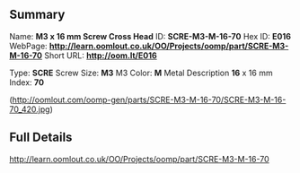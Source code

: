 

 ## Summary
Name: __M3 x 16 mm Screw Cross Head__
ID: __SCRE-M3-M-16-70__
Hex ID: __E016__
WebPage: __http://learn.oomlout.co.uk/OO/Projects/oomp/part/SCRE-M3-M-16-70__
Short URL: __http://oom.lt/E016__

Type: __SCRE__ Screw 
Size: __M3__ M3 
Color: __M__ Metal 
Description __16__ x 16 mm 
Index: __70__


(http://oomlout.com/oomp-gen/parts/SCRE-M3-M-16-70/SCRE-M3-M-16-70_420.jpg)


 ## Full Details
 http://learn.oomlout.co.uk/OO/Projects/oomp/part/SCRE-M3-M-16-70














